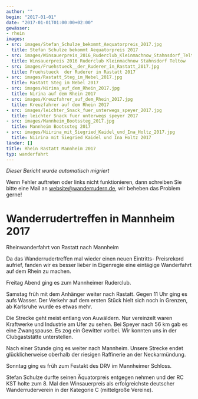 ```yaml
---
author: ""
begin: "2017-01-01"
date: "2017-01-01T01:00:00+02:00"
gewässer:
- rhein
images:
- src: images/Stefan_Schulze_bekommt_Aequatorpreis_2017.jpg
  title: Stefan Schulze bekommt Aequatorpreis 2017
- src: images/Winsauerpreis_2016_Ruderclub_Kleinmachnow_Stahnsdorf_Teltow.jpg
  title: Winsauerpreis 2016 Ruderclub Kleinmachnow Stahnsdorf Teltow
- src: images/Fruehstueck__der_Ruderer_in_Rastatt_2017.jpg
  title: Fruehstueck  der Ruderer in Rastatt 2017
- src: images/Rastatt_Steg_im_Nebel_2017.jpg
  title: Rastatt Steg im Nebel 2017
- src: images/Nirina_auf_dem_Rhein_2017.jpg
  title: Nirina auf dem Rhein 2017
- src: images/Kreuzfahrer_auf_dem_Rhein_2017.jpg
  title: Kreuzfahrer auf dem Rhein 2017
- src: images/leichter_Snack_fuer_unterwegs_speyer_2017.jpg
  title: leichter Snack fuer unterwegs speyer 2017
- src: images/Mannheim_Bootssteg_2017.jpg
  title: Mannheim Bootssteg 2017
- src: images/Niirina_mit_Siegried_Kaidel_und_Ina_Holtz_2017.jpg
  title: Niirina mit Siegried Kaidel und Ina Holtz 2017
länder: []
title: Rhein Rastatt Mannheim 2017
typ: wanderfahrt
---
```



*Dieser Bericht wurde automatisch migriert*

Wenn Fehler auftreten oder links nicht funktionieren, dann schreiben Sie bitte eine Mail an website@wanderrudern.de, wir beheben das Problem gerne!



# Wanderrudertreffen in Mannheim 2017


Rheinwanderfahrt von Rastatt nach Mannheim

Da das Wanderrudertreffen mal wieder einen neuen Eintritts- Preisrekord aufrief, fanden wir es besser lieber in Eigenregie eine eintägige Wanderfahrt auf dem Rhein zu machen.

Freitag Abend ging es zum Mannheimer Ruderclub.

Samstag früh mit dem Anhänger weiter nach Rastatt. Gegen 11 Uhr ging es aufs Wasser. Der Verkehr auf dem ersten Stück hielt sich noch in Grenzen, ab Karlsruhe wurde es etwas mehr.

Die Strecke geht meist entlang von Auwäldern. Nur vereinzelt waren Kraftwerke und Industrie am Ufer zu sehen. Bei Speyer nach 56 km gab es eine Zwangspause. Es zog ein Gewitter vorbei. Wir konnten uns in der Clubgaststätte unterstellen.

Nach einer Stunde ging es weiter nach Mannheim. Unsere Strecke endet glücklicherweise oberhalb der riesigen Raffinerie an der Neckarmündung.

Sonntag ging es früh zum Festakt des DRV im Mannheimer Schloss.

Stefan Schulze durfte seinen Äquatorpreis entgegen nehmen und der RC KST holte zum 8. Mal den Winsauerpreis als erfolgreichste deutscher Wanderruderverein in der Kategorie C (mittelgroße Vereine).